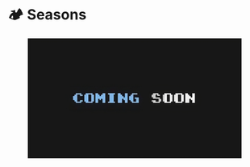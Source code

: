 # 🏕️ Seasons

<figure><img src="../.gitbook/assets/image-removebg-preview_(20)-transformed.jpeg" alt=""><figcaption></figcaption></figure>
